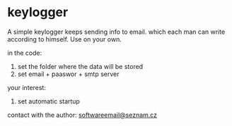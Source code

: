 
# keylogger
A simple keylogger keeps sending info to email. which each man can write according to himself.
Use on your own.

in the code:
1) set the folder where the data will be stored
2) set email + paaswor + smtp server

your interest:
1) set automatic startup


contact with the author: 
softwareemail@seznam.cz
